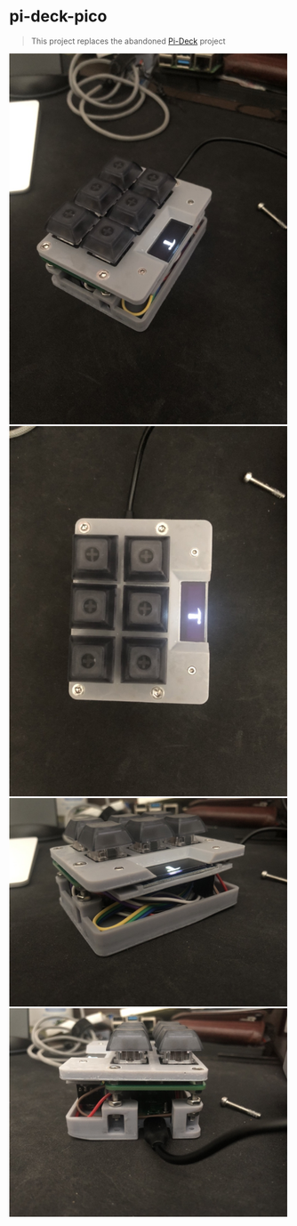 # pi-deck-pico

> This project replaces the abandoned [Pi-Deck](https://github.com/abayomi185/pi-deck) project

<img src="/images/IMG_4535.jpeg" width="500">
<img src="/images/IMG_4536.jpeg" width="500">
<img src="/images/IMG_4537.jpeg" width="500">
<img src="/images/IMG_4538.jpeg" width="500">
